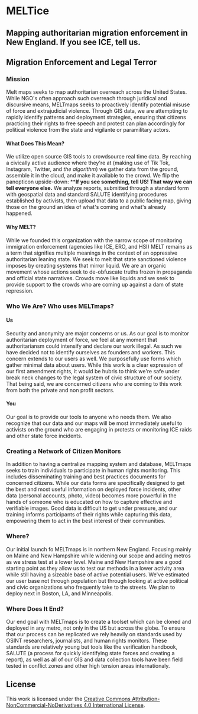 # MELTice
## Mapping authoritarian migration enforcement in New England. If you see ICE, tell us. 

## Migration Enforcement and Legal Terror 
### Mission
Melt maps seeks to map authoritarian overreach across the United States. While NGO's often approach such overreach through juridical and discursive means, MELTmaps seeks to proactively identify potential misuse of force and extrajudicial violence. Through GIS data, we are attempting to rapidly identify patterns and deployment strategies, ensuring that citizens practicing their rights to free speech and protest can plan accordingly for political violence from the state and vigilante or paramilitary actors. 
#### What Does This Mean?
We utilize open source GIS tools to crowdsource real time data. By reaching a civically active audience where they're at (making use of Tik Tok, Instagram, Twitter, and *the algorithm*) we gather data from the ground, assemble it in the cloud, and make it available to the crowd. We flip the panopticon upside-down: ****If you see something, tell US! That way we can tell everyone else.** We analyze reports, submitted through a standard form with geospatial data and standard SALUTE identifying procedures established by activists, then upload that data to a public facing map, giving those on the ground an idea of what's coming and what's already happened. 
#### Why MELT?
While we founded this organization with the narrow scope of monitoring immigration enforcement (agencies like ICE, ERO, and HSI) MELT remains as a term that signifies multiple meanings in the context of an oppressive authoritarian leaning state. We seek to melt that state sanctioned violence imposes by creating systems that mirror liquid. We are an organic movement whose actions seek to de-obfuscate truths frozen in propaganda and official state narratives. Crowds move like liquids and we seek to provide support to the crowds who are coming up against a dam of state repression. 
### Who We Are? Who uses MELTmaps?
#### Us
Security and anonymity are major concerns or us. As our goal is to monitor authoritarian deployment of force, we feel at any moment that authoritariansm could intensify and declare our work illegal. As such we have decided not to identify ourselves as founders and workers. This concern extends to our users as well. We purposefully use forms which gather minimal data about users. While this work is a clear expression of our first amendment rights, it would be hubris to think we're safe under break neck changes to the legal system of civic structure of our society. That being said, we are concerned citizens who are coming to this work from both the private and non profit sectors.
#### You
Our goal is to provide our tools to anyone who needs them. We also recognize that our data and our maps will be most immediately useful to activists on the ground who are engaging in protests or monitoring ICE raids and other state force incidents. 
### Creating a Network of Citizen Monitors 
In addition to having a centralize mapping system and database, MELTmaps seeks to train individuals to participate in human rights monitoring. This includes disseminating training and best practices documents for concerned citizens. While our data forms are specifically designed to get the best and most useful information on deployed force incidents, other data (personal accounts, photo, video) becomes more powerful in the hands of someone who is educated on how to capture effective and verifiable images.  Good data is difficult to get under pressure, and our training informs participants of their rights while capturing this data, empowering them to act in the best interest of their communities. 
### Where?
Our initial launch fo MELTmaps is in northern New England. Focusing mainly on Maine and New Hampshire while widening our scope and adding metros as we stress test at a lower level. Maine and New Hampshire are a good starting point as they allow us to test our methods in a lower activity area while still having a sizeable base of active potential users. We've estimated our user base not through population but through looking at active political and civic organizations who frequently take to the streets. We plan to deploy next in Boston, LA, and Minneapolis. 
### Where Does It End?
Our end goal with MELTmaps is to create a toolset which can be cloned and deployed in any metro, not only in the US but across the globe. To ensure that our process can be replicated we rely heavily on standards used by OSINT researchers, journalists, and human rights monitors. These standards are relatively young but tools like the verification handbook, SALUTE (a process for quickly identifying state forces and creating a report), as well as all of our GIS and data collection tools have been field tested in conflict zones and other high tension areas internationaly. 
## License

This work is licensed under the [Creative Commons Attribution-NonCommercial-NoDerivatives 4.0 International License](http://creativecommons.org/licenses/by-nc-nd/4.0/).
